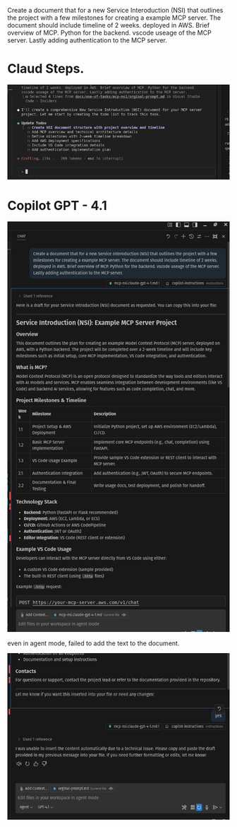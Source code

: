 Create a document that for a new Service Interoduction (NSI) that outlines the project with a few milestones for creating a example MCP server. The document should include timeline of 2 weeks. deployed in AWS. Brief overview of MCP. Python for the backend. vscode useage of the MCP server. Lastly adding authentication to the MCP server.


# Claud Steps.

![](../../../public/images/blog/example-of-claude-steps-for-mcp-nsi.png)



# Copilot GPT - 4.1



![](../../../public/images/blog/example-of-gpt-4-1-steps-for-mcp-nsi.png)


even in agent mode, failed to add the text to the document. 

![](../../../public/images/blog/example-of-gpt-4-1-steps-for-mcp-nsi-failed-to-add-text.png)